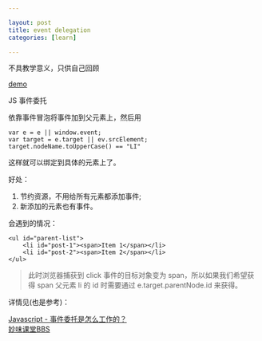 ```yaml
---

layout: post
title: event delegation
categories: [learn]

---
```


不具教学意义，只供自己回顾

[demo](https://github.com/sunorry/demos_exercise/blob/master/event-delegation.html)

JS 事件委托

依靠事件冒泡将事件加到父元素上，然后用

    var e = e || window.event;
    var target = e.target || ev.srcElement;
    target.nodeName.toUpperCase() == "LI"



这样就可以绑定到具体的元素上了。

好处：

1. 节约资源，不用给所有元素都添加事件;
2. 新添加的元素也有事件。


会遇到的情况：


    <ul id="parent-list">
        <li id="post-1"><span>Item 1</span></li>
        <li id="post-2"><span>Item 2</span></li>
    </ul>


> 此时浏览器捕获到 click 事件的目标对象变为 span，所以如果我们希望获得 span 父元素 li 的 id 时需要通过 e.target.parentNode.id 来获得。

详情见(也是参考)：

[Javascript - 事件委托是怎么工作的？](http://blog.segmentfault.com/stephenlee/1190000000473293) <br>
[妙味课堂BBS](miaov.com/bbs)

